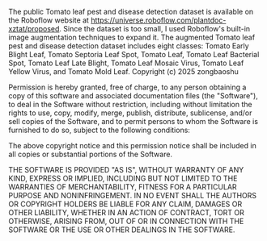 The public Tomato leaf pest and disease detection dataset is available on the Roboflow website at https://universe.roboflow.com/plantdoc-xztat/proposed. Since the dataset is too small, I used Roboflow's built-in image augmentation techniques to expand it. The augmented Tomato leaf pest and disease detection dataset includes eight classes: Tomato Early Blight Leaf, Tomato Septoria Leaf Spot, Tomato Leaf, Tomato Leaf Bacterial Spot, Tomato Leaf Late Blight, Tomato Leaf Mosaic Virus, Tomato Leaf Yellow Virus, and Tomato Mold Leaf.
Copyright (c) 2025 zongbaoshu

Permission is hereby granted, free of charge, to any person obtaining a copy
of this software and associated documentation files (the "Software"), to deal
in the Software without restriction, including without limitation the rights
to use, copy, modify, merge, publish, distribute, sublicense, and/or sell
copies of the Software, and to permit persons to whom the Software is
furnished to do so, subject to the following conditions:

The above copyright notice and this permission notice shall be included in all
copies or substantial portions of the Software.

THE SOFTWARE IS PROVIDED "AS IS", WITHOUT WARRANTY OF ANY KIND, EXPRESS OR
IMPLIED, INCLUDING BUT NOT LIMITED TO THE WARRANTIES OF MERCHANTABILITY,
FITNESS FOR A PARTICULAR PURPOSE AND NONINFRINGEMENT. IN NO EVENT SHALL THE
AUTHORS OR COPYRIGHT HOLDERS BE LIABLE FOR ANY CLAIM, DAMAGES OR OTHER
LIABILITY, WHETHER IN AN ACTION OF CONTRACT, TORT OR OTHERWISE, ARISING FROM,
OUT OF OR IN CONNECTION WITH THE SOFTWARE OR THE USE OR OTHER DEALINGS IN THE
SOFTWARE.

